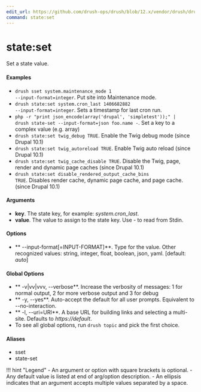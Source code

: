 ```yaml
---
edit_url: https://github.com/drush-ops/drush/blob/12.x/vendor/drush/drush/src/Commands/core/StateCommands.php
command: state:set
---
```

# state:set

Set a state value.

#### Examples

- <code>drush sset system.maintenance_mode 1 --input-format=integer</code>. Put site into Maintenance mode.
- <code>drush state:set system.cron_last 1406682882 --input-format=integer</code>. Sets a timestamp for last cron run.
- <code>php -r "print json_encode(array('drupal', 'simpletest'));"  | drush state-set --input-format=json foo.name -</code>. Set a key to a complex value (e.g. array)
- <code>drush state:set twig_debug TRUE</code>. Enable the Twig debug mode (since Drupal 10.1)
- <code>drush state:set twig_autoreload TRUE</code>. Enable Twig auto reload (since Drupal 10.1)
- <code>drush state:set twig_cache_disable TRUE</code>. Disable the Twig, page, render and dynamic page caches (since Drupal 10.1)
- <code>drush state:set disable_rendered_output_cache_bins TRUE</code>. Disables render cache, dynamic page cache, and page cache. (since Drupal 10.1)

#### Arguments

- **key**. The state key, for example: *system.cron_last*.
- **value**. The value to assign to the state key. Use *-* to read from Stdin.

#### Options

- ** --input-format[=INPUT-FORMAT]**. Type for the value. Other recognized values: string, integer, float, boolean, json, yaml. [default: *auto*]

#### Global Options

- ** -v|vv|vvv, --verbose**. Increase the verbosity of messages: 1 for normal output, 2 for more verbose output and 3 for debug
- ** -y, --yes**. Auto-accept the default for all user prompts. Equivalent to --no-interaction.
- ** -l, --uri=URI**. A base URL for building links and selecting a multi-site. Defaults to *https://default*.
- To see all global options, run <code>drush topic</code> and pick the first choice.

#### Aliases

- sset
- state-set

!!! hint "Legend"
    - An argument or option with square brackets is optional.
    - Any default value is listed at end of arg/option description.
    - An ellipsis indicates that an argument accepts multiple values separated by a space.